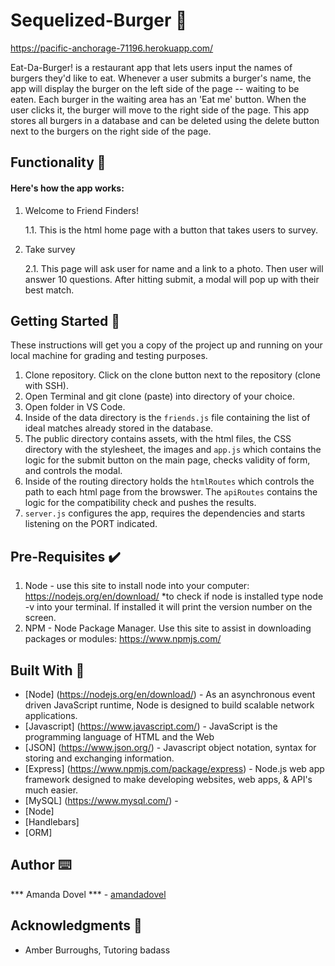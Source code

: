 # Sequelized-Burger 🍔
https://pacific-anchorage-71196.herokuapp.com/

Eat-Da-Burger! is a restaurant app that lets users input the names of burgers they'd like to eat.
Whenever a user submits a burger's name, the app will display the burger on the left side of the page -- waiting to be eaten.
Each burger in the waiting area has an 'Eat me' button. When the user clicks it, the burger will move to the right side of the page.
This app stores all burgers in a database and can be deleted using the delete button next to the burgers on the right side of the page.


## Functionality 💪
#### Here's how the app works: 
1. Welcome to Friend Finders!

    1.1. This is the html home page with a button that takes users to survey. 

2. Take survey

    2.1. This page will ask user for name and a link to a photo. Then user will answer 10 questions. After hitting submit, a modal will pop up with their best match. 

## Getting Started 🏁

These instructions will get you a copy of the project up and running on your local machine for grading and testing purposes. 

1. Clone repository. Click on the clone button next to the repository (clone with SSH). 
2. Open Terminal and git clone (paste) into directory of your choice. 
3. Open folder in VS Code. 
4. Inside of the data directory is the `friends.js` file containing the list of ideal matches already stored in the database. 
5. The public directory contains assets, with the html files, the CSS directory with the stylesheet, the images and `app.js` which contains the logic for the submit button on the main page, checks validity of form, and controls the modal.
6. Inside of the routing directory holds the `htmlRoutes` which controls the path to each html page from the browswer. The `apiRoutes` contains the logic for the compatibility check and pushes the results.
7. `server.js` configures the app, requires the dependencies and starts listening on the PORT indicated.

## Pre-Requisites ✔️

1. Node - use this site to install node into your computer: https://nodejs.org/en/download/
    *to check if node is installed type node -v into your terminal. If installed it will print the version number on the screen.
2. NPM - Node Package Manager. Use this site to assist in downloading packages or modules: https://www.npmjs.com/


## Built With 🔧

* [Node] (https://nodejs.org/en/download/) - As an asynchronous event driven JavaScript runtime, Node is designed to build scalable network applications. 
* [Javascript] (https://www.javascript.com/) - JavaScript is the programming language of HTML and the Web
* [JSON] (https://www.json.org/) - Javascript object notation, syntax for storing and exchanging information. 
* [Express] (https://www.npmjs.com/package/express) - Node.js web app framework designed to make developing websites, web apps, & API's much easier.
* [MySQL] (https://www.mysql.com/) - 
* [Node] 
* [Handlebars] 
* [ORM]
 

## Author ⌨️
*** Amanda Dovel *** - [amandadovel](https://github.com/amandadovel)

## Acknowledgments 🌟

* Amber Burroughs, Tutoring badass